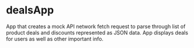 # dealsApp

App that creates a mock API network fetch request to parse through list of product deals and discounts represented as JSON data. App displays deals for users as well as other important info. 
